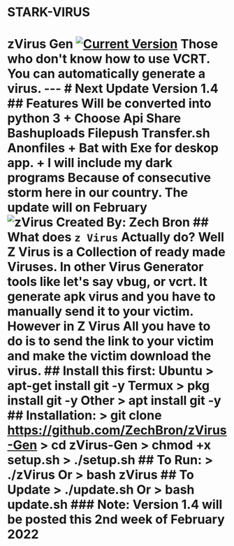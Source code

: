 # STARK-VIRUS
# zVirus Gen [![Current Version ](https://img.shields.io/badge/Current%20Version-1.1-blue?style=flat-square)](https://github.com/STARK-GOUTHAM) Those who don't know how to use VCRT. You can automatically generate a virus.  ---  # Next Update Version 1.4 ## Features Will be converted into python 3 + Choose Api Share     Bashuploads     Filepush        Transfer.sh        Anonfiles  + Bat with Exe for deskop app.  + I will include my dark programs  Because of consecutive storm here in our country. The update will on February   ![zVirus Created By: Zech Bron](https://raw.githubusercontent.com/ZechBron/zVirus-Gen/zVirus/IMG_20200927_175911.png)  ## What does `z Virus` Actually do? Well __Z Virus__ is a Collection of ready made Viruses. In other Virus Generator tools like let's say vbug, or vcrt. It generate apk virus and you have to manually send it to your victim. However in __Z Virus__ All you have to do is to send the __link__ to your victim and make the victim download the virus.    ## Install this first: __Ubuntu__ > apt-get install git -y  __Termux__ > pkg install git -y  __Other__ > apt install git -y   ## Installation: > git clone https://github.com/ZechBron/zVirus-Gen  > cd zVirus-Gen  > chmod +x setup.sh  > ./setup.sh   ## To Run: > ./zVirus  __Or__  > bash zVirus   ## To Update > ./update.sh  __Or__  > bash update.sh  ### Note: Version 1.4 will be posted this 2nd week of February 2022
